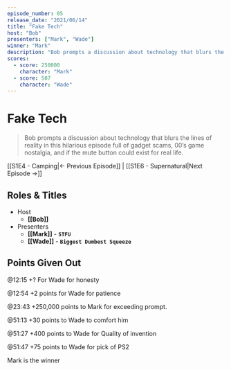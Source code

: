 ```yaml
---
episode_number: 05
release_date: "2021/06/14"
title: "Fake Tech"
host: "Bob"
presenters: ["Mark", "Wade"]
winner: "Mark"
description: "Bob prompts a discussion about technology that blurs the lines of reality in this hilarious episode full of gadget scams, 00’s game nostalgia, and if the mute button could exist for real life."
scores:
  - score: 250000
    character: "Mark"
  - score: 507
    character: "Wade"
---
```


# Fake Tech

> Bob prompts a discussion about technology that blurs the lines of reality in this hilarious episode full of gadget scams, 00’s game nostalgia, and if the mute button could exist for real life.

[[S1E4 - Camping|← Previous Episode]] | [[S1E6 - Supernatural|Next Episode →]]

## Roles & Titles

- Host
  - **[[Bob]]**
- Presenters
  - **[[Mark]]** - **`STFU`**
  - **[[Wade]]** - **`Biggest Dumbest Squeeze`**

## Points Given Out

@12:15 +? For Wade for honesty

@12:54 +2 points for Wade for patience

@23:43 +250,000 points to Mark for exceeding prompt.

@51:13 +30 points to Wade to comfort him

@51:27 +400 points to Wade for Quality of invention

@51:47 +75 points to Wade for pick of PS2

Mark is the winner
